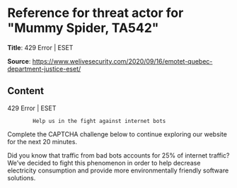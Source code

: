 # Reference for threat actor for "Mummy Spider, TA542"

**Title**: 429 Error | ESET

**Source**: https://www.welivesecurity.com/2020/09/16/emotet-quebec-department-justice-eset/

## Content










429 Error | ESET

















            Help us in the fight against internet bots
        
Complete the CAPTCHA challenge below to continue exploring our website for the next 20 minutes.













Did you know that traffic from bad bots accounts for 25% of internet traffic?
We’ve decided to fight this phenomenon in order to help decrease electricity consumption and provide more environmentally friendly software solutions.











